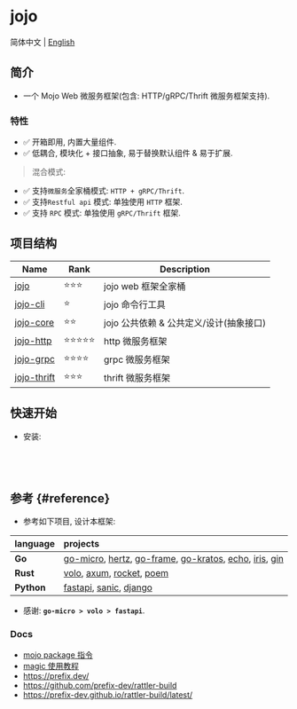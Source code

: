 # jojo

简体中文 | [English](README.md)

## 简介

- 一个 Mojo Web 微服务框架(包含: HTTP/gRPC/Thrift 微服务框架支持).

### 特性

- ✅ 开箱即用, 内置大量组件.
- ✅ 低耦合, 模块化 + 接口抽象, 易于替换默认组件 & 易于扩展.

> 混合模式:

- ✅ 支持`微服务`全家桶模式: `HTTP + gRPC/Thrift`.
- ✅ 支持`Restful api` 模式: 单独使用 `HTTP` 框架.
- ✅ 支持 `RPC` 模式: 单独使用 `gRPC/Thrift` 框架.

## 项目结构

| Name                                  | Rank       | Description               |
|---------------------------------------|------------|---------------------------|
| [jojo](./packages/jojo)               | ⭐️⭐️⭐️     | jojo web 框架全家桶            |
| [jojo-cli](./packages/jojo-cli)       | ⭐️         | jojo 命令行工具                |
| [jojo-core](./packages/jojo-core)     | ⭐️⭐️       | jojo 公共依赖 & 公共定义/设计(抽象接口) |
| [jojo-http](./packages/jojo-http)     | ⭐️⭐️⭐️⭐️⭐️ | http 微服务框架                |                     | http               |
| [jojo-grpc](./packages/jojo-grpc)     | ⭐️⭐️⭐️⭐️   | grpc 微服务框架                |                     | `jgp`  | grpc               |
| [jojo-thrift](./packages/jojo-thrift) | ⭐️⭐️️⭐️    | thrift 微服务框架              |                     | `jgp`  | grpc               |

## 快速开始

- 安装:

```bash


 
```

## 参考 {#reference}

- 参考如下项目, 设计本框架:

| language   | projects                                                                                   |
|:-----------|:-------------------------------------------------------------------------------------------|
| **Go**     | [go-micro][3], [hertz][4], [go-frame][5], [go-kratos][6], [echo][12], [iris][13], [gin][7] | 
| **Rust**   | [volo][8], [axum][9], [rocket][11], [poem][10]                                             |
| **Python** | [fastapi][1], [sanic][14], [django][2]                                                     |

- 感谢: **`go-micro > volo > fastapi`**.

[1]: https://github.com/fastapi/fastapi

[2]: https://github.com/django/django

[3]: https://github.com/micro/go-micro

[4]: https://github.com/cloudwego/hertz

[5]: https://github.com/gogf/gf

[6]: https://github.com/go-kratos/kratos

[7]: https://github.com/gin-gonic/gin

[8]: https://github.com/cloudwego/volo

[9]: https://github.com/tokio-rs/axum


[10]: https://github.com/poem-web/poem

[11]: https://github.com/rwf2/Rocket

[12]: https://github.com/labstack/echo

[13]: https://github.com/kataras/iris

[14]: https://github.com/sanic-org/sanic

### Docs

- [mojo package 指令](https://docs.modular.com/mojo/cli/package)
- [magic 使用教程](https://docs.modular.com/max/tutorials/magic)
- https://prefix.dev/
- https://github.com/prefix-dev/rattler-build
- https://prefix-dev.github.io/rattler-build/latest/
